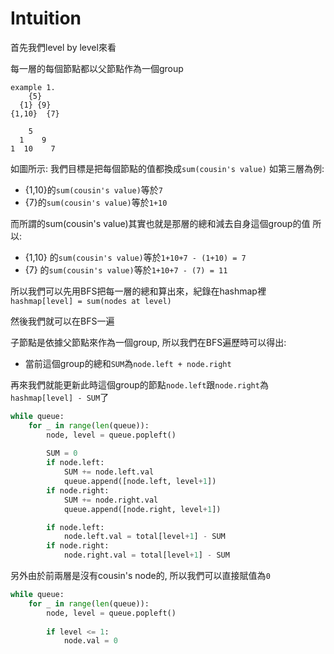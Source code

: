 # Intuition

首先我們level by level來看

每一層的每個節點都以父節點作為一個group

```
example 1.
    {5}
  {1} {9}
{1,10}  {7}

    5
  1    9
1  10    7
```

如圖所示:
我們目標是把每個節點的值都換成`sum(cousin's value)`
如第三層為例:
- {1,10}的`sum(cousin's value)`等於`7`
- {7}的`sum(cousin's value)`等於`1+10`

而所謂的sum(cousin's value)其實也就是那層的總和減去自身這個group的值
所以:
- {1,10} 的`sum(cousin's value)`等於`1+10+7 - (1+10) = 7`
- {7} 的`sum(cousin's value)`等於`1+10+7 - (7) = 11`

所以我們可以先用BFS把每一層的總和算出來，紀錄在hashmap裡
`hashmap[level] = sum(nodes at level)`

然後我們就可以在BFS一遍

子節點是依據父節點來作為一個group, 所以我們在BFS遍歷時可以得出:

- 當前這個group的總和`SUM`為`node.left + node.right`

再來我們就能更新此時這個group的節點`node.left`跟`node.right`為`hashmap[level] - SUM`了

```py
while queue:
    for _ in range(len(queue)):
        node, level = queue.popleft()
        
        SUM = 0
        if node.left:
            SUM += node.left.val
            queue.append([node.left, level+1])
        if node.right:
            SUM += node.right.val
            queue.append([node.right, level+1])

        if node.left:
            node.left.val = total[level+1] - SUM
        if node.right:
            node.right.val = total[level+1] - SUM
```

另外由於前兩層是沒有cousin's node的, 所以我們可以直接賦值為`0`
```py
while queue:
    for _ in range(len(queue)):
        node, level = queue.popleft()
        
        if level <= 1:
            node.val = 0
```